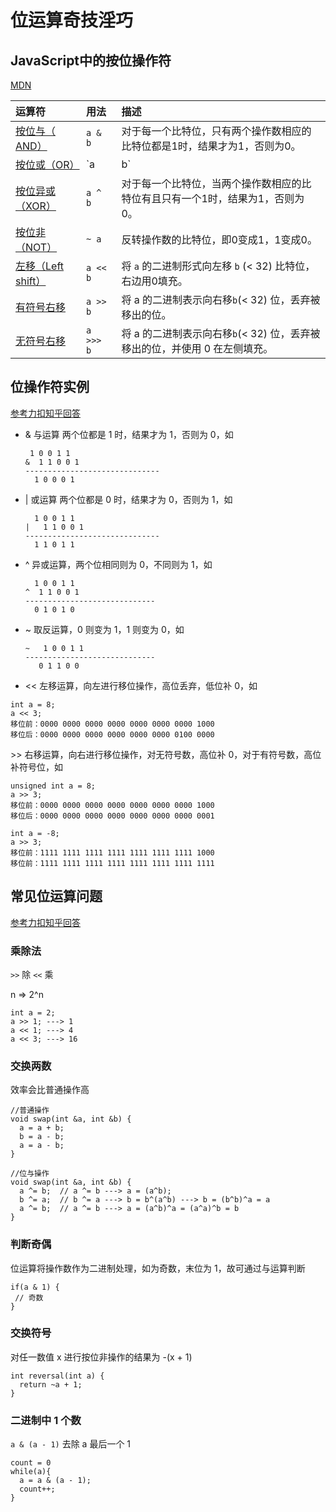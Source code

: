 # 位运算奇技淫巧

## JavaScript中的按位操作符

[MDN](https://developer.mozilla.org/zh-CN/docs/Web/JavaScript/Reference/Operators/Bitwise_Operators)

| 运算符                                                       | 用法      | 描述                                                         |
| :----------------------------------------------------------- | :-------- | :----------------------------------------------------------- |
| [按位与（ AND）](https://developer.mozilla.org/zh-CN/docs/Web/JavaScript/Reference/Operators/Bitwise_Operators#Bitwise_AND) | `a & b`   | 对于每一个比特位，只有两个操作数相应的比特位都是1时，结果才为1，否则为0。 |
| [按位或（OR）](https://developer.mozilla.org/zh-CN/docs/Web/JavaScript/Reference/Operators/Bitwise_Operators#Bitwise_OR) | `a | b`   | 对于每一个比特位，当两个操作数相应的比特位至少有一个1时，结果为1，否则为0。 |
| [按位异或（XOR）](https://developer.mozilla.org/zh-CN/docs/Web/JavaScript/Reference/Operators/Bitwise_Operators#Bitwise_XOR) | `a ^ b`   | 对于每一个比特位，当两个操作数相应的比特位有且只有一个1时，结果为1，否则为0。 |
| [按位非（NOT）](https://developer.mozilla.org/zh-CN/docs/Web/JavaScript/Reference/Operators/Bitwise_Operators#Bitwise_NOT) | `~ a`     | 反转操作数的比特位，即0变成1，1变成0。                       |
| [左移（L](https://developer.mozilla.org/zh-CN/docs/Web/JavaScript/Reference/Operators/Bitwise_Operators#Left_shift)[eft shift）](https://developer.mozilla.org/zh-CN/docs/Web/JavaScript/Reference/Operators/Bitwise_Operators#Left_shift) | `a << b`  | 将 `a` 的二进制形式向左移 `b` (< 32) 比特位，右边用0填充。   |
| [有符号右移](https://developer.mozilla.org/zh-CN/docs/Web/JavaScript/Reference/Operators/Bitwise_Operators#Right_shift) | `a >> b`  | 将 a 的二进制表示向右移` b `(< 32) 位，丢弃被移出的位。      |
| [无符号右移](https://developer.mozilla.org/zh-CN/docs/Web/JavaScript/Reference/Operators/Bitwise_Operators#Unsigned_right_shift) | `a >>> b` | 将 a 的二进制表示向右移` b `(< 32) 位，丢弃被移出的位，并使用 0 在左侧填充。 |



## **位操作符实例**

[参考力扣知乎回答](https://www.zhihu.com/question/38206659/answer/736472332)

- & 与运算 两个位都是 1 时，结果才为 1，否则为 0，如

  ```
   1 0 0 1 1 
  &  1 1 0 0 1 
  ------------------------------
    1 0 0 0 1 
  ```

- | 或运算 两个位都是 0 时，结果才为 0，否则为 1，如

  ```
    1 0 0 1 1 
  |   1 1 0 0 1 
  ------------------------------
    1 1 0 1 1 
  ```

- ^ 异或运算，两个位相同则为 0，不同则为 1，如

  ```
    1 0 0 1 1 
  ^  1 1 0 0 1 
  -----------------------------
    0 1 0 1 0 
  ```

- ~ 取反运算，0 则变为 1，1 则变为 0，如

  ```
  ~   1 0 0 1 1 
  -----------------------------
     0 1 1 0 0 
  ```

- << 左移运算，向左进行移位操作，高位丢弃，低位补 0，如

```text
int a = 8;
a << 3;
移位前：0000 0000 0000 0000 0000 0000 0000 1000
移位后：0000 0000 0000 0000 0000 0000 0100 0000
```

\>> 右移运算，向右进行移位操作，对无符号数，高位补 0，对于有符号数，高位补符号位，如

```text
unsigned int a = 8;
a >> 3;
移位前：0000 0000 0000 0000 0000 0000 0000 1000
移位后：0000 0000 0000 0000 0000 0000 0000 0001

int a = -8;
a >> 3;
移位前：1111 1111 1111 1111 1111 1111 1111 1000
移位前：1111 1111 1111 1111 1111 1111 1111 1111
```



## **常见位运算问题**

[参考力扣知乎回答](https://www.zhihu.com/question/38206659/answer/736472332)

### 乘除法

`>>` 除   `<<` 乘 

n => 2^n

```
int a = 2;
a >> 1; ---> 1
a << 1; ---> 4
a << 3; ---> 16
```

### 交换两数

效率会比普通操作高

```
//普通操作
void swap(int &a, int &b) {
  a = a + b;
  b = a - b;
  a = a - b;
}

//位与操作
void swap(int &a, int &b) {
  a ^= b;  // a ^= b ---> a = (a^b);
  b ^= a;  // b ^= a ---> b = b^(a^b) ---> b = (b^b)^a = a
  a ^= b;  // a ^= b ---> a = (a^b)^a = (a^a)^b = b
}
```

### 判断奇偶

位运算将操作数作为二进制处理，如为奇数，末位为 1，故可通过与运算判断

```
if(a & 1) {
 // 奇数
}
```

### 交换符号

对任一数值 x 进行按位非操作的结果为 -(x + 1)

```
int reversal(int a) {
  return ~a + 1;
}
```

### 二进制中 1 个数

`a & (a - 1)` 去除 a 最后一个 1

```
count = 0  
while(a){  
  a = a & (a - 1);  
  count++;  
}  
```

